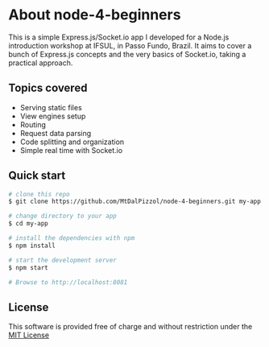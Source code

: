 # About node-4-beginners

This is a simple Express.js/Socket.io app I developed for a Node.js introduction workshop at IFSUL, in Passo Fundo, Brazil.
It aims to cover a bunch of Express.js concepts and the very basics of Socket.io, taking a practical approach.

## Topics covered

* Serving static files
* View engines setup
* Routing
* Request data parsing
* Code splitting and organization
* Simple real time with Socket.io

## Quick start

```bash
# clone this repo
$ git clone https://github.com/MtDalPizzol/node-4-beginners.git my-app

# change directory to your app
$ cd my-app

# install the dependencies with npm
$ npm install

# start the development server
$ npm start

# Browse to http://localhost:8081
```

## License

This software is provided free of charge and without restriction under the [MIT License](/LICENSE)
